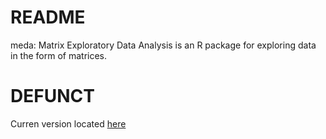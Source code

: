 # README

meda: Matrix Exploratory Data Analysis is an R package for exploring
data in the form of matrices.

# DEFUNCT
Curren version located [here](https://github.com/neurodata/meda)
